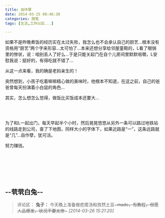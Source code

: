 ```yaml
---
title: 自作孽
date: 2014-03-25 08:46:38
categories: 随笔
tags: [生活,工作以后...]

---
```

如果不是昨晚煮饭的经历实在太过失败，我怎么也不会承认自己的厨艺...根本没有资格用“厨艺”两个字来形容...太可怕了...本来还想分享给邻屋童鞋的，L看了眼锅里的惨状，说：咱别丢人了好么...于是只能关起门在自个儿房间里默默咀嚼，L安慰我说：挺好的，有得吃就不错了...

从这一点来看，我的确是老妈亲生的！

突然想到，小孩子吃着嘛嘛精心做的美味时，他根本不知道，在这之前，自己的爸爸曾每天扮演着小白鼠的角色...

其实，怎么想怎么觉得，做饭比买饭成本还要大...

<br /><br />

为了和L一起出门，每天早起半个小时，然后晃晃悠悠从另外一条可以路过地铁站的线路走到公司，查了下地图，同样大小的字体下，如果近路是“一”，这条远路就是“几”...自作孽，犹可活。

努力赚钱。

<br /><br />

<br /><br />

--茕茕白兔--
---
>评论区：
>**兔子：** 今天晚上准备做疙瘩汤和孜然土豆~~~made，有教程，但愿人品爆发，状况不要太惨~~~  *[2014-03-26 15:21:20]*
>
